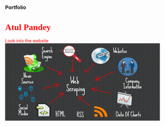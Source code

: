 ### Portfolio
<h1 style= "color:red; font-family:cursive;"> Atul Pandey
  </h1>
<a style="color:red ; text-decoration : none ;" href ="https://007atulpandey.github.io/portfolio/"  > 
  Look into the website 
  </a>
 
 
 <img src="https://github.com/007atulpandey/portfolio/blob/main/img/webscrapping.png" alt="web scrapping"/>
    
